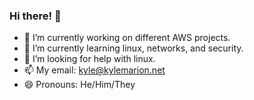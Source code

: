 ### Hi there! 👋

- 🔭 I’m currently working on different AWS projects.
- 🌱 I’m currently learning linux, networks, and security. 
- 🤔 I’m looking for help with linux.
- 📫 My email: kyle@kylemarion.net
- 😄 Pronouns: He/Him/They
